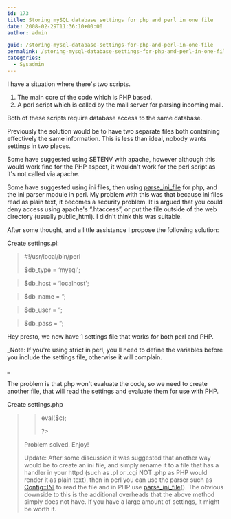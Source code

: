 ```yaml
---
id: 173
title: Storing mySQL database settings for php and perl in one file
date: 2008-02-29T11:36:10+00:00
author: admin

guid: /storing-mysql-database-settings-for-php-and-perl-in-one-file
permalink: /storing-mysql-database-settings-for-php-and-perl-in-one-file/
categories:
  - Sysadmin
---
```

<p class="lead">
  I have a situation where there's two scripts.
</p>

  1. The main core of the code which is PHP based.
  2. A perl script which is called by the mail server for parsing incoming mail.

Both of these scripts require database access to the same database.

<!--more-->Previously the solution would be to have two separate files both containing effectively the same information. This is less than ideal, nobody wants settings in two places.

Some have suggested using SETENV with apache, however although this would work fine for the PHP aspect, it wouldn't work for the perl script as it's not called via apache.

Some have suggested using ini files, then using [parse\_ini\_file](http://www.php.net/parse_ini_file) for php, and the ini parser module in perl. My problem with this was that because ini files read as plain text, it becomes a security problem. It is argued that you could deny access using apache's &#8220;.htaccess&#8221;, or put the file outside of the web directory (usually public_html). I didn't think this was suitable.

After some thought, and a little assistance I propose the following solution:

Create settings.pl:

> #!/usr/local/bin/perl
> 
> $db_type = &#8216;mysql';
  
> $db_host = &#8216;localhost';
  
> $db_name = &#8221;;
  
> $db_user = &#8221;;
  
> $db_pass = &#8221;;

Hey presto, we now have 1 settings file that works for both perl and PHP.

_Note: If you're using strict in perl, you'll need to define the variables before you include the settings file, otherwise it will complain.
  
_ 

The problem is that php won't evaluate the code, so we need to create another file, that will read the settings and evaluate them for use with PHP.

Create settings.php

> <?php
> 
> $c = file\_get\_contents(&#8216;settings.pl');
  
> eval($c);
> 
> ?>

Problem solved. Enjoy!

Update: After some discussion it was suggested that another way would be to create an ini file, and simply rename it to a file that has a handler in your httpd (such as .pl or .cgi NOT .php as PHP would render it as plain text), then in perl you can use the parser such as [Config::INI](http://search.cpan.org/~kirsle/Config-INI-Simple-0.02/lib/Config/INI/Simple.pm) to read the file and in PHP use [parse\_ini\_file](http://www.php.net/parse_ini_file)(). The obvious downside to this is the additional overheads that the above method simply does not have. If you have a large amount of settings, it might be worth it.